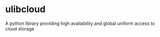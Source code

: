 ulibcloud
=========

A python library providing high availability and global uniform access to cloud storage